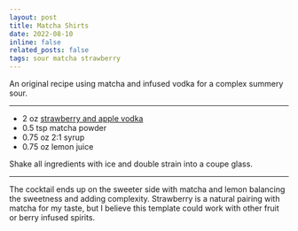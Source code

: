 ```yaml
---
layout: post
title: Matcha Shirts
date: 2022-08-10 
inline: false
related_posts: false
tags: sour matcha strawberry
---
```


An original recipe using matcha and infused vodka for a complex summery sour.

---

<ul>
    <li> 2 oz <a href="/cocktails/other-recipes/strawberry_apple_vodka">strawberry and apple vodka</a></li>
    <li> 0.5 tsp matcha powder</li>
    <li> 0.75 oz 2:1 syrup</li>
    <li> 0.75 oz lemon juice</li>
</ul>

Shake all ingredients with ice and double strain into a coupe glass. 

---

The cocktail ends up on the sweeter side with matcha and lemon balancing the sweetness and adding complexity. Strawberry is a natural pairing with matcha for my taste, but I believe this template could work with other fruit or berry infused spirits.